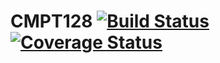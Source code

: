 # CMPT128 [![Build Status](https://travis-ci.org/novedevo/CMPT128.svg?branch=master)](https://travis-ci.org/novedevo/CMPT128) [![Coverage Status](https://coveralls.io/repos/github/novedevo/CMPT128/badge.svg?branch=master)](https://coveralls.io/github/novedevo/CMPT128?branch=master)
